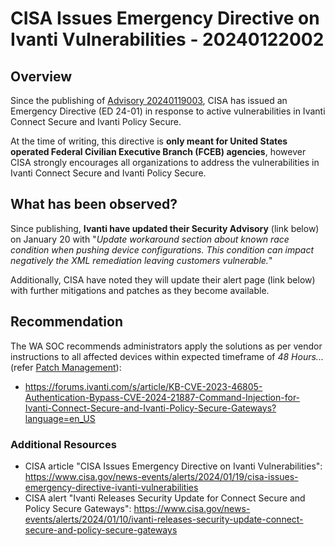 # CISA Issues Emergency Directive on Ivanti Vulnerabilities  - 20240122002

## Overview

Since the publishing of [Advisory 20240119003](https://soc.cyber.wa.gov.au//advisories/20240119003-Ivanti-Critical-Security-Advisory), CISA has issued an Emergency Directive (ED 24-01) in response to active vulnerabilities in Ivanti Connect Secure and Ivanti Policy Secure.

At the time of writing, this directive is **only meant for United States operated Federal Civilian Executive Branch (FCEB) agencies**, however CISA strongly encourages all organizations to address the vulnerabilities in Ivanti Connect Secure and Ivanti Policy Secure.

## What has been observed?

Since publishing, **Ivanti have updated their Security Advisory** (link below) on January 20 with "*Update workaround section about known race condition when pushing device configurations. This condition can impact negatively the XML remediation leaving customers vulnerable.*"

Additionally, CISA have noted they will update their alert page (link below) with further mitigations and patches as they become available.

## Recommendation

The WA SOC recommends administrators apply the solutions as per vendor instructions to all affected devices within expected timeframe of *48 Hours...* (refer [Patch Management](../guidelines/patch-management.md)):

- <https://forums.ivanti.com/s/article/KB-CVE-2023-46805-Authentication-Bypass-CVE-2024-21887-Command-Injection-for-Ivanti-Connect-Secure-and-Ivanti-Policy-Secure-Gateways?language=en_US>

### Additional Resources

- CISA article "CISA Issues Emergency Directive on Ivanti Vulnerabilities": <https://www.cisa.gov/news-events/alerts/2024/01/19/cisa-issues-emergency-directive-ivanti-vulnerabilities>
- CISA alert "Ivanti Releases Security Update for Connect Secure and Policy Secure Gateways": <https://www.cisa.gov/news-events/alerts/2024/01/10/ivanti-releases-security-update-connect-secure-and-policy-secure-gateways>
